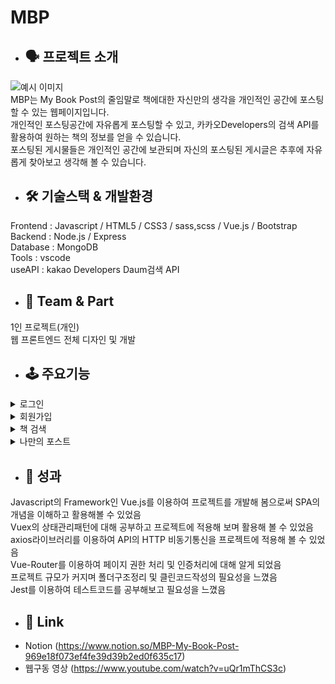 # MBP
  * ## 🗣 프로젝트 소개
  ![예시 이미지](https://s3.us-west-2.amazonaws.com/secure.notion-static.com/23fe158a-b205-4ed8-a121-c4edd0072df3/%EA%B2%80%EC%83%89.png?X-Amz-Algorithm=AWS4-HMAC-SHA256&X-Amz-Credential=AKIAT73L2G45EIPT3X45%2F20211115%2Fus-west-2%2Fs3%2Faws4_request&X-Amz-Date=20211115T153120Z&X-Amz-Expires=86400&X-Amz-Signature=5eda74df6c41ae1be9957811ec2ff089b89f22e2f2e9d0b0bf570a0b181e36db&X-Amz-SignedHeaders=host&response-content-disposition=filename%20%3D%22%25EA%25B2%2580%25EC%2583%2589.PNG.png%22)   
MBP는 My Book Post의 줄임말로 책에대한 자신만의 생각을 개인적인 공간에 포스팅 할 수 있는 웹페이지입니다.   
개인적인 포스팅공간에 자유롭게 포스팅할 수 있고, 카카오Developers의 검색 API를 활용하여 원하는 책의 정보를 얻을 수 있습니다.   
포스팅된 게시물들은 개인적인 공간에 보관되며 자신의 포스팅된 게시글은 추후에 자유롭게 찾아보고 생각해 볼 수 있습니다.


* ## 🛠 기술스택 & 개발환경
Frontend : Javascript / HTML5 / CSS3 / sass,scss / Vue.js / Bootstrap    
Backend : Node.js / Express    
Database : MongoDB      
Tools : vscode   
useAPI : kakao Developers Daum검색 API

* ## 🤚 Team & Part  
1인 프로젝트(개인)      
웹 프론트엔드 전체 디자인 및 개발   

 



* ## 🕹 주요기능
 
 <details><summary>로그인</summary>
 
  ![예시 이미지](https://s3.us-west-2.amazonaws.com/secure.notion-static.com/7a9233a7-d756-4ce6-96b9-e5bdfe9e573a/%E3%84%B9.png?X-Amz-Algorithm=AWS4-HMAC-SHA256&X-Amz-Credential=AKIAT73L2G45EIPT3X45%2F20211115%2Fus-west-2%2Fs3%2Faws4_request&X-Amz-Date=20211115T153854Z&X-Amz-Expires=86400&X-Amz-Signature=d6d3aa42d06f75900b58cb6250dfe44a4ba722d3a5d692c8201ae3b67b3947a6&X-Amz-SignedHeaders=host&response-content-disposition=filename%20%3D%22%25E3%2584%25B9.png%22)   
  * 로그인페이지 -> 아이디,비밀번호입력 -> 로그인버튼 -> 로그인
  * 우측 상단의 로그인탭 클릭 후 로그인페이지로 이동   
  * 이메일형식으로 아이디작성 (ex: joheegun@gmail.com)   
  * 로그인 성공시 포스트작성 가능
 
 </details> 
 <details><summary>회원가입</summary>
 
  ![예시 이미지](https://s3.us-west-2.amazonaws.com/secure.notion-static.com/9dda1e7e-232d-4579-ace7-b06c76ed77d8/%ED%9A%8C%EC%9B%90.png?X-Amz-Algorithm=AWS4-HMAC-SHA256&X-Amz-Credential=AKIAT73L2G45EIPT3X45%2F20211115%2Fus-west-2%2Fs3%2Faws4_request&X-Amz-Date=20211115T154038Z&X-Amz-Expires=86400&X-Amz-Signature=948a6ce8c1363f815fd663288effe60e3e0cc3822f08e77d94a803ab31013929&X-Amz-SignedHeaders=host&response-content-disposition=filename%20%3D%22%25ED%259A%258C%25EC%259B%2590.png%22)   
  * 회원가입페이지 -> 아이디,비밀번호등 개인정보 입력 -> 회원가입버튼 -> 회원가입완료
  * 상단의 회원가입탭 클릭 후 회원가입페이지로 이동   
  * 이메일형식으로 아이디작성   
  * 회원가입 성공시 로그인페이지로 이동   
  </details>  
 <details><summary>책 검색</summary>
 
  ![예시 이미지](https://s3.us-west-2.amazonaws.com/secure.notion-static.com/c8518dbb-dd27-42ab-b657-bab71f704790/%E3%85%88.png?X-Amz-Algorithm=AWS4-HMAC-SHA256&X-Amz-Credential=AKIAT73L2G45EIPT3X45%2F20211115%2Fus-west-2%2Fs3%2Faws4_request&X-Amz-Date=20211115T154219Z&X-Amz-Expires=86400&X-Amz-Signature=348524afad7434829b27add26fcd1eb7ee77072b9b54e613035e93f1494009fd&X-Amz-SignedHeaders=host&response-content-disposition=filename%20%3D%22%25E3%2585%2588.png%22)   
   ![예시 이미지](https://s3.us-west-2.amazonaws.com/secure.notion-static.com/bb0fb969-6a89-47cd-b079-d585ddac0ff7/%E3%85%91.png?X-Amz-Algorithm=AWS4-HMAC-SHA256&X-Amz-Credential=AKIAT73L2G45EIPT3X45%2F20211115%2Fus-west-2%2Fs3%2Faws4_request&X-Amz-Date=20211115T154232Z&X-Amz-Expires=86400&X-Amz-Signature=b7f20b068958fa351d9516c3d2c18ef794fe6bad61e96638d1db9b570843115e&X-Amz-SignedHeaders=host&response-content-disposition=filename%20%3D%22%25E3%2585%2591.png%22)   
  * 상단 책 검색탭 클릭 후 검색페이지 이동
  * 로그인이 되어 있지 않는 비회원도 이용 가능한 서비스           
  * 원하는 검색조건을 설정하고 검색버튼클릭   
  * 검색조건에 따라 검색결과가 리스트형식으로 나열됨   
  * 개별 아이템 클릭 시 해당 책에대한 URL로 이동   
  </details>  
 <details><summary>나만의 포스트</summary>
 
  ![예시 이미지](https://s3.us-west-2.amazonaws.com/secure.notion-static.com/6309d035-8699-48d3-b4e6-0d72be65a886/%E3%85%8D.png?X-Amz-Algorithm=AWS4-HMAC-SHA256&X-Amz-Credential=AKIAT73L2G45EIPT3X45%2F20211115%2Fus-west-2%2Fs3%2Faws4_request&X-Amz-Date=20211115T154654Z&X-Amz-Expires=86400&X-Amz-Signature=35b07d60af6e9b55fd17a825c50eaf784c1c0a956d56ff97053bfd48bd9dd2de&X-Amz-SignedHeaders=host&response-content-disposition=filename%20%3D%22%25E3%2585%258D.png%22)    
   ![예시 이미지](https://s3.us-west-2.amazonaws.com/secure.notion-static.com/39c15ff3-87d7-4fd4-9f53-d1d291cce72e/%E3%85%8B.png?X-Amz-Algorithm=AWS4-HMAC-SHA256&X-Amz-Credential=AKIAT73L2G45EIPT3X45%2F20211115%2Fus-west-2%2Fs3%2Faws4_request&X-Amz-Date=20211115T154708Z&X-Amz-Expires=86400&X-Amz-Signature=dbb63cf3cc1b03d9dfd3a9d936c5947dbc285282ace63145bda9cf7459c43ffa&X-Amz-SignedHeaders=host&response-content-disposition=filename%20%3D%22%25E3%2585%258B.png%22)    
  * 상단 나만의포스트탭 클릭 후 페이지 이동
  * 로그인이 되어있는 회원만 이용가능한 서비스   
  * 우측하단 작성아이콘 클릭 후 작성페이지 이동         
  * 제목,내용을 입력하고 글 작성버튼 클릭   
  * 자신이 포스트한 내용이 카드형태로 나타남   
  * 수정,삭제아이콘 클릭시 해당 작업 수행   
  </details>   
 
   
 
* ## 📕 성과 
Javascript의 Framework인 Vue.js를 이용하여 프로젝트를 개발해 봄으로써 SPA의 개념을 이해하고 활용해볼 수 있었음     
Vuex의 상태관리패턴에 대해 공부하고 프로젝트에 적용해 보며 활용해 볼 수 있었음        
axios라이브러리를 이용하여 API의 HTTP 비동기통신을 프로젝트에 적용해 볼 수 있었음    
Vue-Router를 이용하여 페이지 권한 처리 및 인증처리에 대해 알게 되었음      
프로젝트 규모가 커지며 폴더구조정리 및 클린코드작성의 필요성을 느꼈음    
Jest를 이용하여 테스트코드를 공부해보고 필요성을 느꼈음   



* ## 📎 Link   
* Notion (https://www.notion.so/MBP-My-Book-Post-969e18f073ef4fe39d39b2ed0f635c17)   
* 웹구동 영상 (https://www.youtube.com/watch?v=uQr1mThCS3c)

